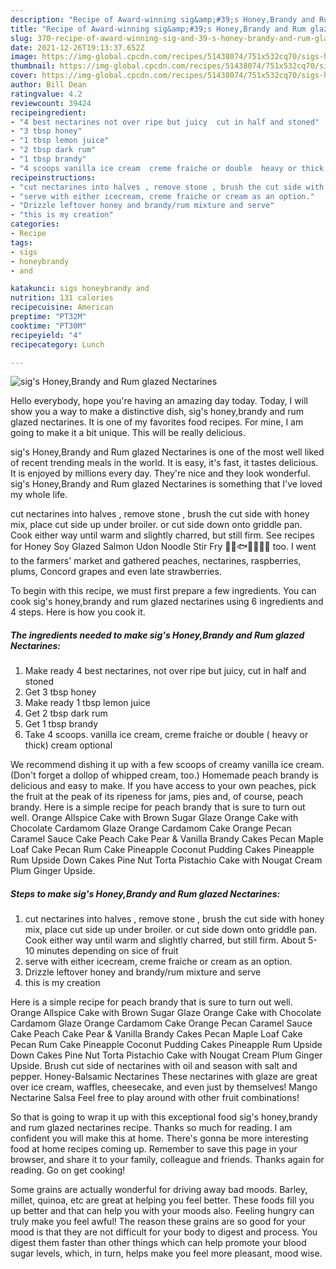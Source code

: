 ```yaml
---
description: "Recipe of Award-winning sig&amp;#39;s Honey,Brandy and Rum glazed Nectarines"
title: "Recipe of Award-winning sig&amp;#39;s Honey,Brandy and Rum glazed Nectarines"
slug: 370-recipe-of-award-winning-sig-and-39-s-honey-brandy-and-rum-glazed-nectarines
date: 2021-12-26T19:13:37.652Z
image: https://img-global.cpcdn.com/recipes/51438074/751x532cq70/sigs-honeybrandy-and-rum-glazed-nectarines-recipe-main-photo.jpg
thumbnail: https://img-global.cpcdn.com/recipes/51438074/751x532cq70/sigs-honeybrandy-and-rum-glazed-nectarines-recipe-main-photo.jpg
cover: https://img-global.cpcdn.com/recipes/51438074/751x532cq70/sigs-honeybrandy-and-rum-glazed-nectarines-recipe-main-photo.jpg
author: Bill Dean
ratingvalue: 4.2
reviewcount: 39424
recipeingredient:
- "4 best nectarines not over ripe but juicy  cut in half and stoned"
- "3 tbsp honey"
- "1 tbsp lemon juice"
- "2 tbsp dark rum"
- "1 tbsp brandy"
- "4 scoops vanilla ice cream  creme fraiche or double  heavy or thick cream optional"
recipeinstructions:
- "cut nectarines into halves , remove stone , brush the cut side with honey mix, place cut side up under broiler. or cut side down onto griddle pan.  Cook either way until warm and slightly charred, but still firm.  About 5-10 minutes depending on sice of fruit"
- "serve with either icecream, creme fraiche or cream as an option."
- "Drizzle leftover honey and brandy/rum mixture and serve"
- "this is my creation"
categories:
- Recipe
tags:
- sigs
- honeybrandy
- and

katakunci: sigs honeybrandy and 
nutrition: 131 calories
recipecuisine: American
preptime: "PT32M"
cooktime: "PT30M"
recipeyield: "4"
recipecategory: Lunch

---
```



![sig&#39;s Honey,Brandy and Rum glazed Nectarines](https://img-global.cpcdn.com/recipes/51438074/751x532cq70/sigs-honeybrandy-and-rum-glazed-nectarines-recipe-main-photo.jpg)

Hello everybody, hope you're having an amazing day today. Today, I will show you a way to make a distinctive dish, sig&#39;s honey,brandy and rum glazed nectarines. It is one of my favorites food recipes. For mine, I am going to make it a bit unique. This will be really delicious.

sig&#39;s Honey,Brandy and Rum glazed Nectarines is one of the most well liked of recent trending meals in the world. It is easy, it's fast, it tastes delicious. It is enjoyed by millions every day. They're nice and they look wonderful. sig&#39;s Honey,Brandy and Rum glazed Nectarines is something that I've loved my whole life.

cut nectarines into halves , remove stone , brush the cut side with honey mix, place cut side up under broiler. or cut side down onto griddle pan. Cook either way until warm and slightly charred, but still firm. See recipes for Honey Soy Glazed Salmon Udon Noodle Stir Fry 🍯🍜🐟🥦🧄🥕🧅 too. I went to the farmers&#39; market and gathered peaches, nectarines, raspberries, plums, Concord grapes and even late strawberries.


To begin with this recipe, we must first prepare a few ingredients. You can cook sig&#39;s honey,brandy and rum glazed nectarines using 6 ingredients and 4 steps. Here is how you cook it.

<!--inarticleads1-->

##### The ingredients needed to make sig&#39;s Honey,Brandy and Rum glazed Nectarines:

1. Make ready 4 best nectarines, not over ripe but juicy,  cut in half and stoned
1. Get 3 tbsp honey
1. Make ready 1 tbsp lemon juice
1. Get 2 tbsp dark rum
1. Get 1 tbsp brandy
1. Take 4 scoops. vanilla ice cream,  creme fraiche or double ( heavy or thick) cream optional


We recommend dishing it up with a few scoops of creamy vanilla ice cream. (Don&#39;t forget a dollop of whipped cream, too.) Homemade peach brandy is delicious and easy to make. If you have access to your own peaches, pick the fruit at the peak of its ripeness for jams, pies and, of course, peach brandy. Here is a simple recipe for peach brandy that is sure to turn out well. Orange Allspice Cake with Brown Sugar Glaze Orange Cake with Chocolate Cardamom Glaze Orange Cardamom Cake Orange Pecan Caramel Sauce Cake Peach Cake Pear &amp; Vanilla Brandy Cakes Pecan Maple Loaf Cake Pecan Rum Cake Pineapple Coconut Pudding Cakes Pineapple Rum Upside Down Cakes Pine Nut Torta Pistachio Cake with Nougat Cream Plum Ginger Upside. 

<!--inarticleads2-->

##### Steps to make sig&#39;s Honey,Brandy and Rum glazed Nectarines:

1. cut nectarines into halves , remove stone , brush the cut side with honey mix, place cut side up under broiler. or cut side down onto griddle pan.  Cook either way until warm and slightly charred, but still firm.  About 5-10 minutes depending on sice of fruit
1. serve with either icecream, creme fraiche or cream as an option.
1. Drizzle leftover honey and brandy/rum mixture and serve
1. this is my creation


Here is a simple recipe for peach brandy that is sure to turn out well. Orange Allspice Cake with Brown Sugar Glaze Orange Cake with Chocolate Cardamom Glaze Orange Cardamom Cake Orange Pecan Caramel Sauce Cake Peach Cake Pear &amp; Vanilla Brandy Cakes Pecan Maple Loaf Cake Pecan Rum Cake Pineapple Coconut Pudding Cakes Pineapple Rum Upside Down Cakes Pine Nut Torta Pistachio Cake with Nougat Cream Plum Ginger Upside. Brush cut side of nectarines with oil and season with salt and pepper. Honey-Balsamic Nectarines These nectarines with glaze are great over ice cream, waffles, cheesecake, and even just by themselves! Mango Nectarine Salsa Feel free to play around with other fruit combinations! 

So that is going to wrap it up with this exceptional food sig&#39;s honey,brandy and rum glazed nectarines recipe. Thanks so much for reading. I am confident you will make this at home. There's gonna be more interesting food at home recipes coming up. Remember to save this page in your browser, and share it to your family, colleague and friends. Thanks again for reading. Go on get cooking!

Some grains are actually wonderful for driving away bad moods. Barley, millet, quinoa, etc are great at helping you feel better. These foods fill you up better and that can help you with your moods also. Feeling hungry can truly make you feel awful! The reason these grains are so good for your mood is that they are not difficult for your body to digest and process. You digest them faster than other things which can help promote your blood sugar levels, which, in turn, helps make you feel more pleasant, mood wise.
